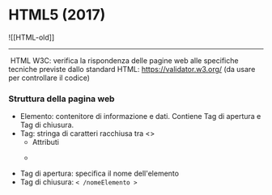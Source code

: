 # HTML5 (2017)

![[HTML-old]]


---

 HTML W3C: verifica la rispondenza delle pagine web alle specifiche tecniche previste dallo standard HTML:  https://validator.w3.org/ (da usare per controllare il codice)

### Struttura della pagina web
- Elemento: contenitore di informazione  e dati. Contiene Tag di apertura e Tag di chiusura. 
- Tag: stringa di caratteri racchiusa tra <>
	- Attributi
	- <p lang= "en-us"> 
- Tag di apertura: specifica il nome dell'elemento 
- Tag di chiusura: ` < /nomeElemento >  `

